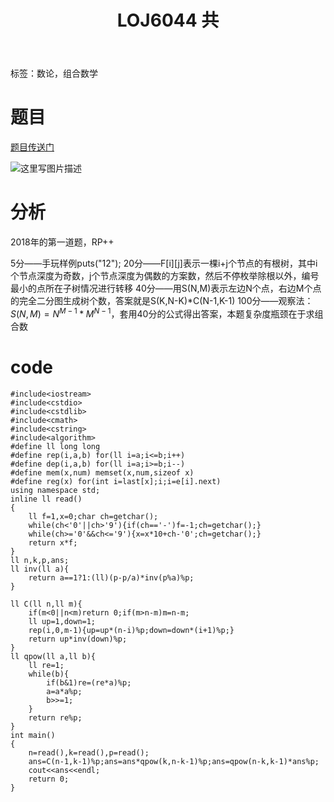 ﻿---
title: LOJ6044 共
tags: 
 - 数论
 - 组合数
grammar_cjkRuby: true
catalog: true
layout:  post
header-img: "img/header/P3.jpg"
preview-img: "/img/preview/P23.jpg"
---

标签：数论，组合数学

# 题目

[题目传送门](https://loj.ac/problem/6044)

![这里写图片描述](http://img.blog.csdn.net/20180102174345778?watermark/2/text/aHR0cDovL2Jsb2cuY3Nkbi5uZXQvcXdlcnR5MTEyNQ==/font/5a6L5L2T/fontsize/400/fill/I0JBQkFCMA==/dissolve/70/gravity/SouthEast)

# 分析

2018年的第一道题，RP++

5分——手玩样例puts("12");
20分——F[i][j]表示一棵i+j个节点的有根树，其中i个节点深度为奇数，j个节点深度为偶数的方案数，然后不停枚举除根以外，编号最小的点所在子树情况进行转移
40分——用S(N,M)表示左边N个点，右边M个点的完全二分图生成树个数，答案就是S(K,N-K)*C(N-1,K-1)
100分——观察法：$S(N,M)=N^{M-1}*M^{N-1}$，套用40分的公式得出答案，本题复杂度瓶颈在于求组合数

# code

```
#include<iostream>
#include<cstdio>
#include<cstdlib>
#include<cmath>
#include<cstring>
#include<algorithm>
#define ll long long
#define rep(i,a,b) for(ll i=a;i<=b;i++)
#define dep(i,a,b) for(ll i=a;i>=b;i--)
#define mem(x,num) memset(x,num,sizeof x)
#define reg(x) for(int i=last[x];i;i=e[i].next)
using namespace std;
inline ll read()
{
	ll f=1,x=0;char ch=getchar();
	while(ch<'0'||ch>'9'){if(ch=='-')f=-1;ch=getchar();}
	while(ch>='0'&&ch<='9'){x=x*10+ch-'0';ch=getchar();}
	return x*f;
}
ll n,k,p,ans;
ll inv(ll a){
	return a==1?1:(ll)(p-p/a)*inv(p%a)%p;
}

ll C(ll n,ll m){
	if(m<0||n<m)return 0;if(m>n-m)m=n-m;
	ll up=1,down=1;
	rep(i,0,m-1){up=up*(n-i)%p;down=down*(i+1)%p;}
	return up*inv(down)%p;
}
ll qpow(ll a,ll b){
	ll re=1;
	while(b){
		if(b&1)re=(re*a)%p;
		a=a*a%p;
		b>>=1;
	}
	return re%p;
}
int main()
{
	n=read(),k=read(),p=read();
	ans=C(n-1,k-1)%p;ans=ans*qpow(k,n-k-1)%p;ans=qpow(n-k,k-1)*ans%p;
	cout<<ans<<endl;
	return 0;
}
```

